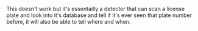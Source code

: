 This doesn't work but it's essentailly a detector that can scan a license plate and look into it's database and tell if it's ever seen that plate number before, it will also be able to tell where and when.
